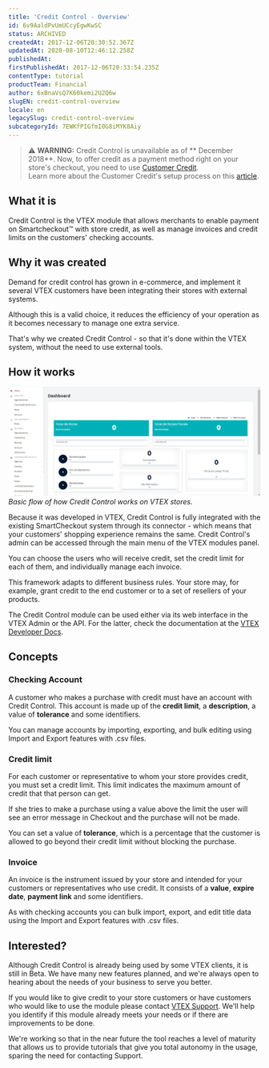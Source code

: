 ```yaml
---
title: 'Credit Control - Overview'
id: 6v9AaldPvUmUCcyEgwKwSC
status: ARCHIVED
createdAt: 2017-12-06T20:30:52.367Z
updatedAt: 2020-08-10T12:46:12.258Z
publishedAt: 
firstPublishedAt: 2017-12-06T20:33:54.235Z
contentType: tutorial
productTeam: Financial
author: 6xBnaVsQ7K60kemi2U2Q6w
slugEN: credit-control-overview
locale: en
legacySlug: credit-control-overview
subcategoryId: 7EWKfPIGfmI0G8iMYK8Aiy
---
```


>⚠️ **WARNING:** Credit Control is unavailable as of ** December 2018**. Now, to offer credit as a payment method right on your store's checkout, you need to use [Customer Credit](https://help.vtex.com/en/tutorial/customer-credit-overview).</br>
> Learn more about the Customer Credit's setup process on this [article](http://help.vtex.com/en/tracks/customer-credit-getting-started).


## What it is

Credit Control is the VTEX module that allows merchants to enable payment on Smartcheckout™ with store credit, as well as manage invoices and credit limits on the customers' checking accounts.

## Why it was created

Demand for credit control has grown in e-commerce, and implement it several VTEX customers have been integrating their stores with external systems.

Although this is a valid choice, it reduces the efficiency of your operation as it becomes necessary to manage one extra service.

That's why we created Credit Control - so that it's done within the VTEX system, without the need to use external tools.

## How it works

![Credit Control basic flow](https://raw.githubusercontent.com/vtexdocs/help-center-content/refs/heads/main/_1.gif)
*Basic flow of how Credit Control works on VTEX stores.*

Because it was developed in VTEX, Credit Control is fully integrated with the existing SmartCheckout system through its connector - which means that your customers' shopping experience remains the same. Credit Control's admin can be accessed through the main menu of the VTEX modules panel.

You can choose the users who will receive credit, set the credit limit for each of them, and individually manage each invoice.

This framework adapts to different business rules. Your store may, for example, grant credit to the end customer or to a set of resellers of your products.

The Credit Control module can be used either via its web interface in the VTEX Admin or the API. For the latter, check the documentation at the [VTEX Developer Docs](/en/developer-docs).

## Concepts

### Checking Account

A customer who makes a purchase with credit must have an account with Credit Control. This account is made up of the __credit limit__, a __description__, a value of __tolerance__ and some identifiers.

You can manage accounts by importing, exporting, and bulk editing using Import and Export features with .csv files.

### Credit limit

For each customer or representative to whom your store provides credit, you must set a credit limit. This limit indicates the maximum amount of credit that that person can get.

If she tries to make a purchase using a value above the limit the user will see an error message in Checkout and the purchase will not be made.

You can set a value of __tolerance__, which is a percentage that the customer is allowed to go beyond their credit limit without blocking the purchase.

### Invoice

An invoice is the instrument issued by your store and intended for your customers or representatives who use credit. It consists of a __value__, __expire date__, __payment link__ and some identifiers.

As with checking accounts you can bulk import, export, and edit title data using the Import and Export features with .csv files.


## Interested?

Although Credit Control is already being used by some VTEX clients, it is still in Beta. We have many new features planned, and we're always open to hearing about the needs of your business to serve you better.

If you would like to give credit to your store customers or have customers who would like to use the module please contact [VTEX Support](https://support.vtex.com/hc/en-us/requests). We'll help you identify if this module already meets your needs or if there are improvements to be done.

We're working so that in the near future the tool reaches a level of maturity that allows us to provide tutorials that give you total autonomy in the usage, sparing the need for contacting Support.
